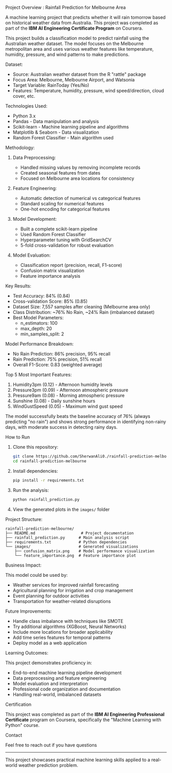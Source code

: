   Project Overview : Rainfall Prediction for Melbourne Area

A machine learning project that predicts whether it will rain tomorrow based on historical weather data from Australia. This project was completed as part of the **IBM AI Engineering Certificate Program** on Coursera.


This project builds a classification model to predict rainfall using the Australian weather dataset. The model focuses on the Melbourne metropolitan area and uses various weather features like temperature, humidity, pressure, and wind patterns to make predictions.

 Dataset:

- Source: Australian weather dataset from the R "rattle" package
- Focus Area: Melbourne, Melbourne Airport, and Watsonia
- Target Variable: RainToday (Yes/No)
- Features: Temperature, humidity, pressure, wind speed/direction, cloud cover, etc.

Technologies Used:

- Python 3.x
- Pandas - Data manipulation and analysis
- Scikit-learn - Machine learning pipeline and algorithms
- Matplotlib & Seaborn - Data visualization
- Random Forest Classifier - Main algorithm used

Methodology:

1. Data Preprocessing:
   - Handled missing values by removing incomplete records
   - Created seasonal features from dates
   - Focused on Melbourne area locations for consistency

2. Feature Engineering:
   - Automatic detection of numerical vs categorical features
   - Standard scaling for numerical features
   - One-hot encoding for categorical features

3. Model Development:
   - Built a complete scikit-learn pipeline
   - Used Random Forest Classifier
   - Hyperparameter tuning with GridSearchCV
   - 5-fold cross-validation for robust evaluation

4. Model Evaluation:
   - Classification report (precision, recall, F1-score)
   - Confusion matrix visualization
   - Feature importance analysis

 Key Results:

- Test Accuracy: 84% (0.84)
- Cross-validation Score: 85% (0.85)
- Dataset Size: 7,557 samples after cleaning (Melbourne area only)
- Class Distribution: ~76% No Rain, ~24% Rain (imbalanced dataset)
- Best Model Parameters: 
  - n_estimators: 100
  - max_depth: 20
  - min_samples_split: 2

Model Performance Breakdown:
- No Rain Prediction: 86% precision, 95% recall
- Rain Prediction: 75% precision, 51% recall
- Overall F1-Score: 0.83 (weighted average)

Top 5 Most Important Features:
1. Humidity3pm (0.12) - Afternoon humidity levels
2. Pressure3pm (0.09) - Afternoon atmospheric pressure  
3. Pressure9am (0.08) - Morning atmospheric pressure
4. Sunshine (0.08) - Daily sunshine hours
5. WindGustSpeed (0.05) - Maximum wind gust speed

The model successfully beats the baseline accuracy of 76% (always predicting "no rain") and shows strong performance in identifying non-rainy days, with moderate success in detecting rainy days.

How to Run

1. Clone this repository:
   ```bash
   git clone https://github.com/SherwanAli0./rainfall-prediction-melbourne.git
   cd rainfall-prediction-melbourne
   ```

2. Install dependencies:
   ```bash
   pip install -r requirements.txt
   ```

3. Run the analysis:
   ```bash
   python rainfall_prediction.py
   ```

4. View the generated plots in the `images/` folder

 Project Structure:

```
rainfall-prediction-melbourne/
├── README.md                    # Project documentation
├── rainfall_prediction.py      # Main analysis script
├── requirements.txt            # Python dependencies
└── images/                     # Generated visualizations
    ├── confusion_matrix.png    # Model performance visualization
    └── feature_importance.png  # Feature importance plot
```

Business Impact:

This model could be used by:
- Weather services for improved rainfall forecasting
- Agricultural planning for irrigation and crop management
- Event planning for outdoor activities
- Transportation for weather-related disruptions

 Future Improvements:

-  Handle class imbalance with techniques like SMOTE
-  Try additional algorithms (XGBoost, Neural Networks)
-  Include more locations for broader applicability
-  Add time series features for temporal patterns
-  Deploy model as a web application

 Learning Outcomes:

This project demonstrates proficiency in:
- End-to-end machine learning pipeline development
- Data preprocessing and feature engineering
- Model evaluation and interpretation
- Professional code organization and documentation
- Handling real-world, imbalanced datasets

Certification

This project was completed as part of the **IBM AI Engineering Professional Certificate** program on Coursera, specifically the "Machine Learning with Python" course.

Contact

Feel free to reach out if you have questions 

---

This project showcases practical machine learning skills applied to a real-world weather prediction problem.
